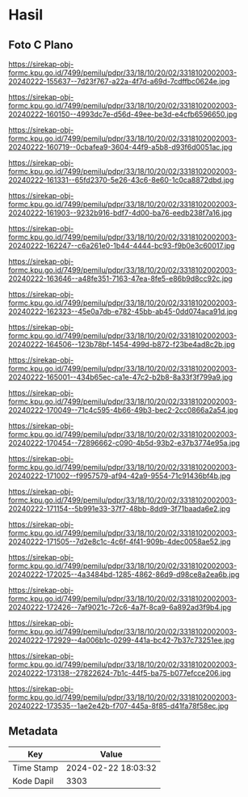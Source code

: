 # Hasil

## Foto C Plano

https://sirekap-obj-formc.kpu.go.id/7499/pemilu/pdpr/33/18/10/20/02/3318102002003-20240222-155637--7d23f767-a22a-4f7d-a69d-7cdffbc0624e.jpg

https://sirekap-obj-formc.kpu.go.id/7499/pemilu/pdpr/33/18/10/20/02/3318102002003-20240222-160150--4993dc7e-d56d-49ee-be3d-e4cfb6596650.jpg

https://sirekap-obj-formc.kpu.go.id/7499/pemilu/pdpr/33/18/10/20/02/3318102002003-20240222-160719--0cbafea9-3604-44f9-a5b8-d93f6d0051ac.jpg

https://sirekap-obj-formc.kpu.go.id/7499/pemilu/pdpr/33/18/10/20/02/3318102002003-20240222-161331--65fd2370-5e26-43c6-8e60-1c0ca8872dbd.jpg

https://sirekap-obj-formc.kpu.go.id/7499/pemilu/pdpr/33/18/10/20/02/3318102002003-20240222-161903--9232b916-bdf7-4d00-ba76-eedb238f7a16.jpg

https://sirekap-obj-formc.kpu.go.id/7499/pemilu/pdpr/33/18/10/20/02/3318102002003-20240222-162247--c6a261e0-1b44-4444-bc93-f9b0e3c60017.jpg

https://sirekap-obj-formc.kpu.go.id/7499/pemilu/pdpr/33/18/10/20/02/3318102002003-20240222-163646--a48fe351-7163-47ea-8fe5-e86b9d8cc92c.jpg

https://sirekap-obj-formc.kpu.go.id/7499/pemilu/pdpr/33/18/10/20/02/3318102002003-20240222-162323--45e0a7db-e782-45bb-ab45-0dd074aca91d.jpg

https://sirekap-obj-formc.kpu.go.id/7499/pemilu/pdpr/33/18/10/20/02/3318102002003-20240222-164506--123b78bf-1454-499d-b872-f23be4ad8c2b.jpg

https://sirekap-obj-formc.kpu.go.id/7499/pemilu/pdpr/33/18/10/20/02/3318102002003-20240222-165001--434b65ec-ca1e-47c2-b2b8-8a33f3f799a9.jpg

https://sirekap-obj-formc.kpu.go.id/7499/pemilu/pdpr/33/18/10/20/02/3318102002003-20240222-170049--71c4c595-4b66-49b3-bec2-2cc0866a2a54.jpg

https://sirekap-obj-formc.kpu.go.id/7499/pemilu/pdpr/33/18/10/20/02/3318102002003-20240222-170454--72896662-c090-4b5d-93b2-e37b3774e95a.jpg

https://sirekap-obj-formc.kpu.go.id/7499/pemilu/pdpr/33/18/10/20/02/3318102002003-20240222-171002--f9957579-af94-42a9-9554-71c91436bf4b.jpg

https://sirekap-obj-formc.kpu.go.id/7499/pemilu/pdpr/33/18/10/20/02/3318102002003-20240222-171154--5b991e33-37f7-48bb-8dd9-3f71baada6e2.jpg

https://sirekap-obj-formc.kpu.go.id/7499/pemilu/pdpr/33/18/10/20/02/3318102002003-20240222-171505--7d2e8c1c-4c6f-4f41-909b-4dec0058ae52.jpg

https://sirekap-obj-formc.kpu.go.id/7499/pemilu/pdpr/33/18/10/20/02/3318102002003-20240222-172025--4a3484bd-1285-4862-86d9-d98ce8a2ea6b.jpg

https://sirekap-obj-formc.kpu.go.id/7499/pemilu/pdpr/33/18/10/20/02/3318102002003-20240222-172426--7af9021c-72c6-4a7f-8ca9-6a892ad3f9b4.jpg

https://sirekap-obj-formc.kpu.go.id/7499/pemilu/pdpr/33/18/10/20/02/3318102002003-20240222-172929--4a006b1c-0299-441a-bc42-7b37c73251ee.jpg

https://sirekap-obj-formc.kpu.go.id/7499/pemilu/pdpr/33/18/10/20/02/3318102002003-20240222-173138--27822624-7b1c-44f5-ba75-b077efcce206.jpg

https://sirekap-obj-formc.kpu.go.id/7499/pemilu/pdpr/33/18/10/20/02/3318102002003-20240222-173535--1ae2e42b-f707-445a-8f85-d41fa78f58ec.jpg


## Metadata

| Key        | Value               |
| ---------- | ------------------- |
| Time Stamp | 2024-02-22 18:03:32 |
| Kode Dapil | 3303                |



